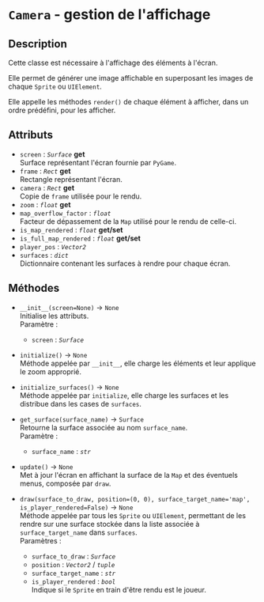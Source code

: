 # `Camera` - gestion de l'affichage
## Description
Cette classe est nécessaire à l'affichage des éléments à l'écran.

Elle permet de générer une image affichable en superposant les images de chaque `Sprite` ou `UIElement`.

Elle appelle les méthodes `render()` de chaque élément à afficher, dans un ordre prédéfini, pour les afficher.

## Attributs
- `screen` : *`Surface`* **get** \
  Surface représentant l'écran fournie par `PyGame`.
- `frame` : *`Rect`* **get** \
  Rectangle représentant l'écran.
- `camera` : *`Rect`* **get** \
  Copie de `frame` utilisée pour le rendu.
- `zoom` : *`float`* **get**
- `map_overflow_factor` : *`float`* \
  Facteur de dépassement de la `Map` utilisé pour le rendu de celle-ci.
- `is_map_rendered` : *`float`* **get/set**
- `is_full_map_rendered` : *`float`* **get/set**
- `player_pos` : *`Vector2`* 
- `surfaces` : *`dict`* \
  Dictionnaire contenant les surfaces à rendre pour chaque écran.

## Méthodes
- `__init__(screen=None)` &rarr; `None` \
  Initialise les attributs. \
  Paramètre :
  * `screen` : *`Surface`*

- `initialize()` &rarr; `None` \
  Méthode appelée par `__init__`, elle charge les éléments et leur applique le zoom approprié.

- `initialize_surfaces()` &rarr; `None` \
  Méthode appelée par `initialize`, elle charge les surfaces et les distribue dans les cases de `surfaces`.

- `get_surface(surface_name)` &rarr; `Surface` \
  Retourne la surface associée au nom `surface_name`. \
  Paramètre :
  * `surface_name` : *`str`*

- `update()` &rarr; `None` \
  Met à jour l'écran en affichant la surface de la `Map` et des éventuels menus, composée par `draw`.

- `draw(surface_to_draw, position=(0, 0), surface_target_name='map', is_player_rendered=False)` &rarr; `None` \
  Méthode appelée par tous les `Sprite` ou `UIElement`, permettant de les rendre sur une surface stockée dans la liste 
  associée à `surface_target_name` dans `surfaces`. \
  Paramètres :
  * `surface_to_draw` : *`Surface`*
  * `position` : *`Vector2`* / *`tuple`*
  * `surface_target_name` : *`str`*
  * `is_player_rendered` : *`bool`* \
    Indique si le `Sprite` en train d'être rendu est le joueur.


